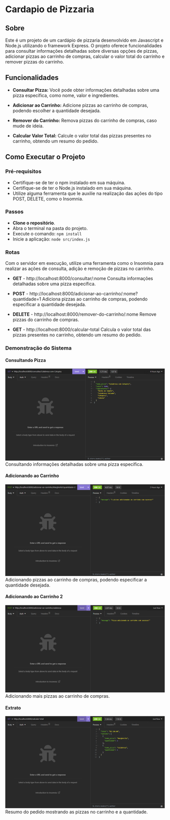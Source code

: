 # Cardapio de Pizzaria

## Sobre

Este é um projeto de um cardápio de pizzaria desenvolvido em Javascript e Node.js utilizando o framework Express. O projeto oferece funcionalidades para consultar informações detalhadas sobre diversas opções de pizzas, adicionar pizzas ao carrinho de compras, calcular o valor total do carrinho e remover pizzas do carrinho.

## Funcionalidades

- **Consultar Pizza:** Você pode obter informações detalhadas sobre uma pizza específica, como nome, valor e ingredientes.

- **Adicionar ao Carrinho:** Adicione pizzas ao carrinho de compras, podendo escolher a quantidade desejada.

- **Remover do Carrinho:** Remova pizzas do carrinho de compras, caso mude de ideia.

- **Calcular Valor Total:** Calcule o valor total das pizzas presentes no carrinho, obtendo um resumo do pedido.

## Como Executar o Projeto

### Pré-requisitos

- Certifique-se de ter o npm instalado em sua máquina.
- Certifique-se de ter o Node.js instalado em sua máquina.
- Utilize alguma ferramenta que le auxilie na realização das ações do tipo POST, DELETE, como o Insomnia.

### Passos

- **Clone o repositório**.
- Abra o terminal na pasta do projeto.
- Execute o comando: `npm install`
- Inicie a aplicação: `node src/index.js`


### Rotas

Com o servidor em execução, utilize uma ferramenta como o Insomnia para realizar as ações de consulta, adição e remoção de pizzas no carrinho.

- **GET** - http://localhost:8000/consultar/:nome
Consulta informações detalhadas sobre uma pizza específica.

- **POST** - http://localhost:8000/adicionar-ao-carrinho/:nome?quantidade=1
Adiciona pizzas ao carrinho de compras, podendo especificar a quantidade desejada.

- **DELETE** - http://localhost:8000/remover-do-carrinho/:nome
Remove pizzas do carrinho de compras.

- **GET** - http://localhost:8000/calcular-total
Calcula o valor total das pizzas presentes no carrinho, obtendo um resumo do pedido.

### Demonstração do Sistema

#### Consultando Pizza

![Consultando Pizza](imagens/Consultando%20Pizza.png)
Consultando informações detalhadas sobre uma pizza específica.

#### Adicionando ao Carrinho

![Adicionando ao Carrinho](imagens/Adicionando%20ao%20carrinho.png)
Adicionando pizzas ao carrinho de compras, podendo especificar a quantidade desejada.

#### Adicionando ao Carrinho 2

![Adicionando ao Carrinho 2](imagens/Adicionando%20ao%20carrinho%202.png)
Adicionando mais pizzas ao carrinho de compras.

#### Extrato

![Extrato](imagens/Extrato.png)
Resumo do pedido mostrando as pizzas no carrinho e a quantidade.


